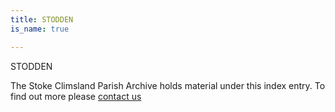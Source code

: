 ```yaml
---
title: STODDEN
is_name: true

---
```


STODDEN


The Stoke Climsland Parish Archive holds material under this index entry. To find out more please [contact us](/contact/)
